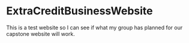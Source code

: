 # ExtraCreditBusinessWebsite
This is a test website so I can see if what my group has planned for our capstone website will work.
